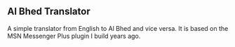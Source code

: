 ## Al Bhed Translator
A simple translator from English to Al Bhed and vice versa. It is based on the MSN Messenger Plus plugin I build years ago.